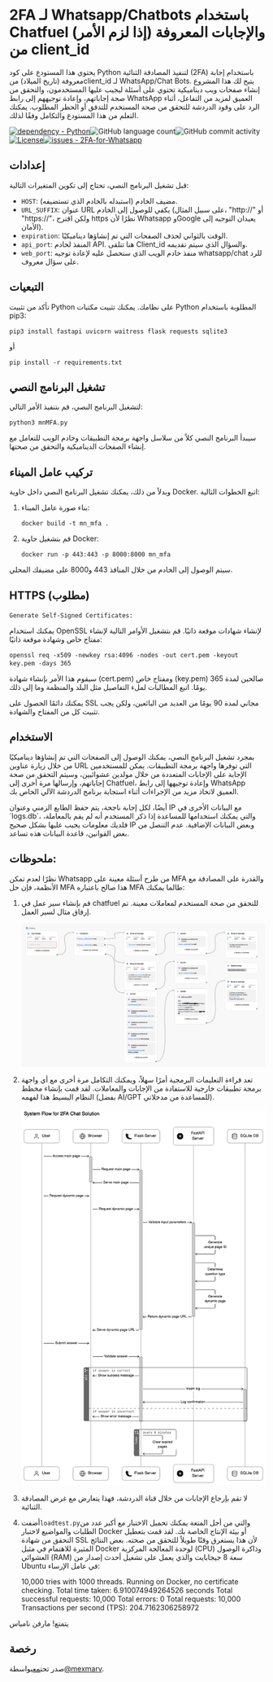 # 2FA لـ Whatsapp/Chatbots باستخدام Chatfuel (إذا لزم الأمر) والإجابات المعروفة من client_id

يحتوي هذا المستودع على كود Python لتنفيذ المصادقة الثنائية (2FA) باستخدام إجابة معروفة (تاريخ الميلاد) منclient_id لـ WhatsApp/Chat Bots. يتيح لك هذا المشروع إنشاء صفحات ويب ديناميكية تحتوي على أسئلة ليجيب عليها المستخدمون، والتحقق من صحة إجاباتهم، وإعادة توجيههم إلى رابط WhatsApp العميق لمزيد من التفاعل، أثناء الرد على وقود الدردشة للتحقق من صحة المستخدم للتدفق أو الحظر المطلوب. يمكنك التعلم من هذا المستودع والتكامل وفقًا لذلك.

[![dependency - Python](https://img.shields.io/badge/dependency-Python-blue)](https://pypi.org/project/Python)![GitHub language count](https://img.shields.io/github/languages/count/mexmarv/2FA-for-Whatsapp)![GitHub commit activity](https://img.shields.io/github/commit-activity/y/mexmarv/2FA-for-Whatsapp)[![License](https://img.shields.io/badge/License-MIT-blue)](#license)[![issues - 2FA-for-Whatsapp](https://img.shields.io/github/issues/mexmarv/2FA-for-Whatsapp)](https://github.com/mexmarv/2FA-for-Whatsapp/issues)

## إعدادات

قبل تشغيل البرنامج النصي، تحتاج إلى تكوين المتغيرات التالية:

-   `HOST`: مضيف الخادم (استبدله بالخادم الذي تستضيفه).
-   `URL_SUFFIX`: عنوان URL يكفي للوصول إلى الخادم (على سبيل المثال، "http&#x3A;//" أو "https&#x3A;//"، ولكن اقترح https نظرًا لأن Whatsapp وGoogle يعيدان التوجيه إلى الأمان).
-   `expiration`: الوقت بالثواني لحذف الصفحات التي تم إنشاؤها ديناميكيًا.
-   `api_port`: المنفذ لخادم API. هنا تتلقى Client_id والسؤال الذي سيتم تقديمه.
-   `web_port`: منفذ خادم الويب الذي ستحصل عليه لإعادة توجيه whatsapp/chat للرد على سؤال معروف.

## التبعيات

تأكد من تثبيت Python على نظامك. يمكنك تثبيت مكتبات Python المطلوبة باستخدام pip3:

    pip3 install fastapi uvicorn waitress flask requests sqlite3

أو

    pip install -r requirements.txt

## تشغيل البرنامج النصي

لتشغيل البرنامج النصي، قم بتنفيذ الأمر التالي:

    python3 mnMFA.py

سيبدأ البرنامج النصي كلاً من سلاسل واجهة برمجة التطبيقات وخادم الويب للتعامل مع إنشاء الصفحات الديناميكية والتحقق من صحتها.

## تركيب عامل الميناء

وبدلاً من ذلك، يمكنك تشغيل البرنامج النصي داخل حاوية Docker. اتبع الخطوات التالية:

1.  بناء صورة عامل الميناء:

        docker build -t mn_mfa .

2.  قم بتشغيل حاوية Docker:

        docker run -p 443:443 -p 8000:8000 mn_mfa

سيتم الوصول إلى الخادم من خلال المنافذ 443 و8000 على مضيفك المحلي.

## HTTPS (مطلوب)

`Generate Self-Signed Certificates:`

يمكنك استخدام OpenSSL لإنشاء شهادات موقعة ذاتيًا. قم بتشغيل الأوامر التالية لإنشاء مفتاح خاص وشهادة موقعة ذاتيًا:

    openssl req -x509 -newkey rsa:4096 -nodes -out cert.pem -keyout key.pem -days 365

سيقوم هذا الأمر بإنشاء شهادة (cert.pem) ومفتاح خاص (key.pem) صالحين لمدة 365 يومًا. اتبع المطالبات لملء التفاصيل مثل البلد والمنظمة وما إلى ذلك.

يمكنك دائمًا الحصول على SSL مجاني لمدة 90 يومًا من العديد من البائعين، ولكن يجب تثبيت كل من المفتاح والشهادة.

## الاستخدام

بمجرد تشغيل البرنامج النصي، يمكنك الوصول إلى الصفحات التي تم إنشاؤها ديناميكيًا من خلال زيارة عناوين URL التي توفرها واجهة برمجة التطبيقات. يمكن للمستخدمين الإجابة على الإجابات المتعددة من خلال مولدين عشوائيين، وسيتم التحقق من صحة إجاباتهم، وإرسالها مرة أخرى إلى Chatfuel، وإعادة توجيهها إلى رابط WhatsApp العميق لاتخاذ مزيد من الإجراءات أثناء استجابة برنامج الدردشة الآلي الخاص بك.

أيضًا، لكل إجابة ناجحة، يتم حفظ الطابع الزمني وعنوان IP مع البيانات الأخرى في ´logs.db´، والتي يمكنك استخدامها للمساعدة إذا ذكر المستخدم أنه لم يقم بالمعاملة، فلديك معلومات يجيب عليها بشكل صحيح IP وبعض البيانات الإضافية. عدم التنصل من بعض القوانين، قاعدة البيانات هذه تساعد.

## ملحوظات:

نظرًا لعدم تمكن Whatsapp من طرح أسئلة معينة على MFA والقدرة على المصادقة مع الأنظمة، فإن حل MFA هذا صالح باعتباره MFA طالما يمكنك:

1.  قم بإنشاء سير عمل في chatfuel للتحقق من صحة المستخدم لمعاملات معينة. تم إرفاق مثال لسير العمل.
    <center><img src="/chatfuel.png"/></center>
2.  تعد قراءة التعليمات البرمجية أمرًا سهلاً، ويمكنك التكامل مرة أخرى مع أي واجهة برمجة تطبيقات خارجية للاستفادة من الإجابات والمعاملات. لقد قمت بإنشاء مخطط النظام البسيط هذا لفهمه (بفضل AI/GPT للمساعدة من مدخلاتي).
    <center><img src="/2FASystemDiagram.svg"/></center>
3.  لا تقم بإرجاع الإجابات من خلال قناة الدردشة، فهذا يتعارض مع غرض المصادقة الثنائية.
4.  أضفت`loadtest.py`والتي من أجل المتعة يمكنك تحميل الاختبار مع أكبر عدد من الطلبات والمواضيع لاختبار Docker أو بيئة الإنتاج الخاصة بك. لقد قمت بتعطيل التحقق من شهادة SSL لأن هذا يستغرق وقتًا طويلاً للتحقق من صحته. بعض النتائج المثيرة للاهتمام في مثيل Docker لوحدة المعالجة المركزية (CPU) وذاكرة الوصول العشوائي (RAM) سعة 8 جيجابايت والذي يعمل على تشغيل أحدث إصدار من Ubuntu في عامل الإرساء:


    10,000 tries with 1000 threads. Running on Docker, no certificate checking.
    Total time taken: 6.910074949264526 seconds
    Total successful requests: 10,000
    Total errors: 0
    Total requests: 10,000
    Transactions per second (TPS): 204.7162306258972

يتمتع!
مارفن نامياس

## رخصة

صدر تحت[مع](/LICENSE)بواسطة[@mexmarv](https://github.com/mexmarv).
